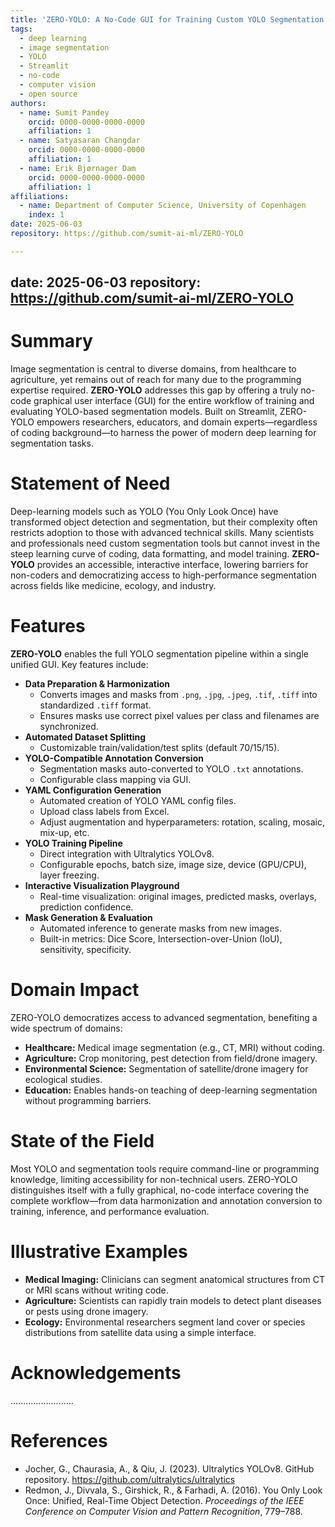 ```yaml
---
title: 'ZERO-YOLO: A No-Code GUI for Training Custom YOLO Segmentation Models'
tags:
  - deep learning
  - image segmentation
  - YOLO
  - Streamlit
  - no-code
  - computer vision
  - open source
authors:
  - name: Sumit Pandey
    orcid: 0000-0000-0000-0000
    affiliation: 1
  - name: Satyasaran Changdar
    orcid: 0000-0000-0000-0000
    affiliation: 1
  - name: Erik Bjørnager Dam
    orcid: 0000-0000-0000-0000
    affiliation: 1
affiliations:
  - name: Department of Computer Science, University of Copenhagen
    index: 1
date: 2025-06-03
repository: https://github.com/sumit-ai-ml/ZERO-YOLO

---
```


date: 2025-06-03
repository: https://github.com/sumit-ai-ml/ZERO-YOLO
---

# Summary

Image segmentation is central to diverse domains, from healthcare to agriculture, yet remains out of reach for many due to the programming expertise required. **ZERO-YOLO** addresses this gap by offering a truly no-code graphical user interface (GUI) for the entire workflow of training and evaluating YOLO-based segmentation models. Built on Streamlit, ZERO-YOLO empowers researchers, educators, and domain experts—regardless of coding background—to harness the power of modern deep learning for segmentation tasks.

# Statement of Need

Deep-learning models such as YOLO (You Only Look Once) have transformed object detection and segmentation, but their complexity often restricts adoption to those with advanced technical skills. Many scientists and professionals need custom segmentation tools but cannot invest in the steep learning curve of coding, data formatting, and model training. **ZERO-YOLO** provides an accessible, interactive interface, lowering barriers for non-coders and democratizing access to high-performance segmentation across fields like medicine, ecology, and industry.

# Features

**ZERO-YOLO** enables the full YOLO segmentation pipeline within a single unified GUI. Key features include:

- **Data Preparation & Harmonization**
  - Converts images and masks from `.png`, `.jpg`, `.jpeg`, `.tif`, `.tiff` into standardized `.tiff` format.
  - Ensures masks use correct pixel values per class and filenames are synchronized.
- **Automated Dataset Splitting**
  - Customizable train/validation/test splits (default 70/15/15).
- **YOLO-Compatible Annotation Conversion**
  - Segmentation masks auto-converted to YOLO `.txt` annotations.
  - Configurable class mapping via GUI.
- **YAML Configuration Generation**
  - Automated creation of YOLO YAML config files.
  - Upload class labels from Excel.
  - Adjust augmentation and hyperparameters: rotation, scaling, mosaic, mix-up, etc.
- **YOLO Training Pipeline**
  - Direct integration with Ultralytics YOLOv8.
  - Configurable epochs, batch size, image size, device (GPU/CPU), layer freezing.
- **Interactive Visualization Playground**
  - Real-time visualization: original images, predicted masks, overlays, prediction confidence.
- **Mask Generation & Evaluation**
  - Automated inference to generate masks from new images.
  - Built-in metrics: Dice Score, Intersection-over-Union (IoU), sensitivity, specificity.

# Domain Impact

ZERO-YOLO democratizes access to advanced segmentation, benefiting a wide spectrum of domains:

- **Healthcare:** Medical image segmentation (e.g., CT, MRI) without coding.
- **Agriculture:** Crop monitoring, pest detection from field/drone imagery.
- **Environmental Science:** Segmentation of satellite/drone imagery for ecological studies.
- **Education:** Enables hands-on teaching of deep-learning segmentation without programming barriers.

# State of the Field

Most YOLO and segmentation tools require command-line or programming knowledge, limiting accessibility for non-technical users. ZERO-YOLO distinguishes itself with a fully graphical, no-code interface covering the complete workflow—from data harmonization and annotation conversion to training, inference, and performance evaluation.

# Illustrative Examples

- **Medical Imaging:** Clinicians can segment anatomical structures from CT or MRI scans without writing code.
- **Agriculture:** Scientists can rapidly train models to detect plant diseases or pests using drone imagery.
- **Ecology:** Environmental researchers segment land cover or species distributions from satellite data using a simple interface.

# Acknowledgements

.........................

# References

- Jocher, G., Chaurasia, A., & Qiu, J. (2023). Ultralytics YOLOv8. GitHub repository. https://github.com/ultralytics/ultralytics
- Redmon, J., Divvala, S., Girshick, R., & Farhadi, A. (2016). You Only Look Once: Unified, Real-Time Object Detection. *Proceedings of the IEEE Conference on Computer Vision and Pattern Recognition*, 779–788.

